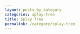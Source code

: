 ```yaml
---
layout: posts_by_category
categories: splay-tree
title: Splay Tree
permalink: /category/splay-tree
---
```

